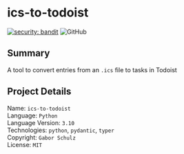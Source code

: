 # ics-to-todoist

[![security: bandit](https://img.shields.io/badge/security-bandit-yellow.svg)](https://github.com/PyCQA/bandit)
![GitHub](https://img.shields.io/github/license/gaborschulz/ics-to-todoist)

## Summary

A tool to convert entries from an `.ics` file to tasks in Todoist

## Project Details

Name: `ics-to-todoist`  
Language: `Python`  
Language Version: `3.10`  
Technologies: `python`, `pydantic`, `typer`  
Copyright: `Gabor Schulz`  
License: `MIT`
